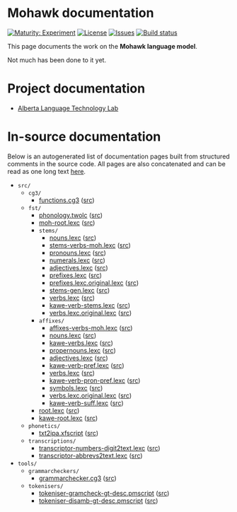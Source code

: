 # Mohawk documentation

[![Maturity: Experiment](https://img.shields.io/badge/Maturity-Experiment-black.svg)](https://giellalt.github.io/MaturityClassification.html)
[![License](https://img.shields.io/github/license/giellalt/lang-moh)](https://raw.githubusercontent.com/giellalt/lang-moh/main/LICENSE)
[![Issues](https://img.shields.io/github/issues/giellalt/lang-moh)](https://github.com/giellalt/lang-moh/issues)
[![Build status](https://github.com/giellalt/lang-moh/workflows/Speller%20CI+CD/badge.svg)](https://github.com/giellalt/lang-moh/actions)

This page documents the work on the **Mohawk language model**.

Not much has been done to it yet.

# Project documentation

* [Alberta Language Technology Lab](http://altlab.artsrn.ualberta.ca/)

# In-source documentation

Below is an autogenerated list of documentation pages built from structured comments in the source code. All pages are also concatenated and can be read as one long text [here](moh.md).

* `src/`
    * `cg3/`
        * [functions.cg3](src-cg3-functions.cg3.html) ([src](https://github.com/giellalt/lang-moh/blob/main/src/cg3/functions.cg3))
    * `fst/`
        * [phonology.twolc](src-fst-phonology.twolc.html) ([src](https://github.com/giellalt/lang-moh/blob/main/src/fst/phonology.twolc))
        * [moh-root.lexc](src-fst-moh-root.lexc.html) ([src](https://github.com/giellalt/lang-moh/blob/main/src/fst/moh-root.lexc))
        * `stems/`
            * [nouns.lexc](src-fst-stems-nouns.lexc.html) ([src](https://github.com/giellalt/lang-moh/blob/main/src/fst/stems/nouns.lexc))
            * [stems-verbs-moh.lexc](src-fst-stems-stems-verbs-moh.lexc.html) ([src](https://github.com/giellalt/lang-moh/blob/main/src/fst/stems/stems-verbs-moh.lexc))
            * [pronouns.lexc](src-fst-stems-pronouns.lexc.html) ([src](https://github.com/giellalt/lang-moh/blob/main/src/fst/stems/pronouns.lexc))
            * [numerals.lexc](src-fst-stems-numerals.lexc.html) ([src](https://github.com/giellalt/lang-moh/blob/main/src/fst/stems/numerals.lexc))
            * [adjectives.lexc](src-fst-stems-adjectives.lexc.html) ([src](https://github.com/giellalt/lang-moh/blob/main/src/fst/stems/adjectives.lexc))
            * [prefixes.lexc](src-fst-stems-prefixes.lexc.html) ([src](https://github.com/giellalt/lang-moh/blob/main/src/fst/stems/prefixes.lexc))
            * [prefixes.lexc.original.lexc](src-fst-stems-prefixes.lexc.original.lexc.html) ([src](https://github.com/giellalt/lang-moh/blob/main/src/fst/stems/prefixes.lexc.original.lexc))
            * [stems-gen.lexc](src-fst-stems-stems-gen.lexc.html) ([src](https://github.com/giellalt/lang-moh/blob/main/src/fst/stems/stems-gen.lexc))
            * [verbs.lexc](src-fst-stems-verbs.lexc.html) ([src](https://github.com/giellalt/lang-moh/blob/main/src/fst/stems/verbs.lexc))
            * [kawe-verb-stems.lexc](src-fst-stems-kawe-verb-stems.lexc.html) ([src](https://github.com/giellalt/lang-moh/blob/main/src/fst/stems/kawe-verb-stems.lexc))
            * [verbs.lexc.original.lexc](src-fst-stems-verbs.lexc.original.lexc.html) ([src](https://github.com/giellalt/lang-moh/blob/main/src/fst/stems/verbs.lexc.original.lexc))
        * `affixes/`
            * [affixes-verbs-moh.lexc](src-fst-affixes-affixes-verbs-moh.lexc.html) ([src](https://github.com/giellalt/lang-moh/blob/main/src/fst/affixes/affixes-verbs-moh.lexc))
            * [nouns.lexc](src-fst-affixes-nouns.lexc.html) ([src](https://github.com/giellalt/lang-moh/blob/main/src/fst/affixes/nouns.lexc))
            * [kawe-verbs.lexc](src-fst-affixes-kawe-verbs.lexc.html) ([src](https://github.com/giellalt/lang-moh/blob/main/src/fst/affixes/kawe-verbs.lexc))
            * [propernouns.lexc](src-fst-affixes-propernouns.lexc.html) ([src](https://github.com/giellalt/lang-moh/blob/main/src/fst/affixes/propernouns.lexc))
            * [adjectives.lexc](src-fst-affixes-adjectives.lexc.html) ([src](https://github.com/giellalt/lang-moh/blob/main/src/fst/affixes/adjectives.lexc))
            * [kawe-verb-pref.lexc](src-fst-affixes-kawe-verb-pref.lexc.html) ([src](https://github.com/giellalt/lang-moh/blob/main/src/fst/affixes/kawe-verb-pref.lexc))
            * [verbs.lexc](src-fst-affixes-verbs.lexc.html) ([src](https://github.com/giellalt/lang-moh/blob/main/src/fst/affixes/verbs.lexc))
            * [kawe-verb-pron-pref.lexc](src-fst-affixes-kawe-verb-pron-pref.lexc.html) ([src](https://github.com/giellalt/lang-moh/blob/main/src/fst/affixes/kawe-verb-pron-pref.lexc))
            * [symbols.lexc](src-fst-affixes-symbols.lexc.html) ([src](https://github.com/giellalt/lang-moh/blob/main/src/fst/affixes/symbols.lexc))
            * [verbs.lexc.original.lexc](src-fst-affixes-verbs.lexc.original.lexc.html) ([src](https://github.com/giellalt/lang-moh/blob/main/src/fst/affixes/verbs.lexc.original.lexc))
            * [kawe-verb-suff.lexc](src-fst-affixes-kawe-verb-suff.lexc.html) ([src](https://github.com/giellalt/lang-moh/blob/main/src/fst/affixes/kawe-verb-suff.lexc))
        * [root.lexc](src-fst-root.lexc.html) ([src](https://github.com/giellalt/lang-moh/blob/main/src/fst/root.lexc))
        * [kawe-root.lexc](src-fst-kawe-root.lexc.html) ([src](https://github.com/giellalt/lang-moh/blob/main/src/fst/kawe-root.lexc))
    * `phonetics/`
        * [txt2ipa.xfscript](src-phonetics-txt2ipa.xfscript.html) ([src](https://github.com/giellalt/lang-moh/blob/main/src/phonetics/txt2ipa.xfscript))
    * `transcriptions/`
        * [transcriptor-numbers-digit2text.lexc](src-transcriptions-transcriptor-numbers-digit2text.lexc.html) ([src](https://github.com/giellalt/lang-moh/blob/main/src/transcriptions/transcriptor-numbers-digit2text.lexc))
        * [transcriptor-abbrevs2text.lexc](src-transcriptions-transcriptor-abbrevs2text.lexc.html) ([src](https://github.com/giellalt/lang-moh/blob/main/src/transcriptions/transcriptor-abbrevs2text.lexc))
* `tools/`
    * `grammarcheckers/`
        * [grammarchecker.cg3](tools-grammarcheckers-grammarchecker.cg3.html) ([src](https://github.com/giellalt/lang-moh/blob/main/tools/grammarcheckers/grammarchecker.cg3))
    * `tokenisers/`
        * [tokeniser-gramcheck-gt-desc.pmscript](tools-tokenisers-tokeniser-gramcheck-gt-desc.pmscript.html) ([src](https://github.com/giellalt/lang-moh/blob/main/tools/tokenisers/tokeniser-gramcheck-gt-desc.pmscript))
        * [tokeniser-disamb-gt-desc.pmscript](tools-tokenisers-tokeniser-disamb-gt-desc.pmscript.html) ([src](https://github.com/giellalt/lang-moh/blob/main/tools/tokenisers/tokeniser-disamb-gt-desc.pmscript))
